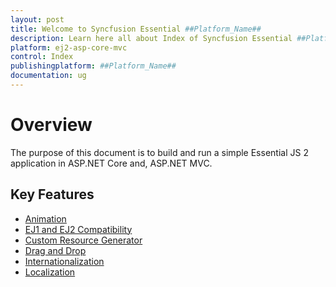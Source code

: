 ```yaml
---
layout: post
title: Welcome to Syncfusion Essential ##Platform_Name##
description: Learn here all about Index of Syncfusion Essential ##Platform_Name## widgets based on HTML5 and jQuery.
platform: ej2-asp-core-mvc
control: Index
publishingplatform: ##Platform_Name##
documentation: ug
---
```


# Overview

The purpose of this document is to build and run a simple Essential JS 2 application in ASP.NET Core and,
ASP.NET MVC.

## Key Features

* [Animation](animation/)
* [EJ1 and EJ2 Compatibility](compatible-with-essential-JS1/)
* [Custom Resource Generator](custom-resource-generator/)
* [Drag and Drop](drag-and-drop/)
* [Internationalization](internationalization/)
* [Localization](localization/)
